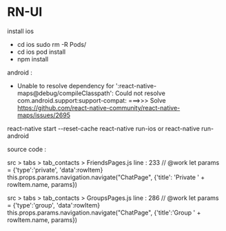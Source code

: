 # RN-UI

install 
ios
 - cd ios sudo rm -R Pods/ 
 - cd ios pod install
 - npm install 
 
android :
 - Unable to resolve dependency for ':react-native-maps@debug/compileClasspath': Could not resolve com.android.support:support-compat:   ===>>> Solve https://github.com/react-native-community/react-native-maps/issues/2695
 
 
  react-native start --reset-cache
  react-native run-ios or react-native run-android
  
  
  
source code : 

   src > tabs > tab_contacts > FriendsPages.js
   line : 233
   // @work
   let params = {'type':'private', 'data':rowItem}
   this.props.params.navigation.navigate("ChatPage", {'title': 'Private ' + rowItem.name, params})
                      
   
   src > tabs > tab_contacts > GroupsPages.js
   line : 286
   // @work
   let params = {'type':'group', 'data':rowItem}
   this.props.params.navigation.navigate("ChatPage", {'title':'Group ' + rowItem.name, params})
                        
   
   
